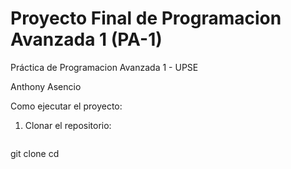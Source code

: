 # Proyecto Final de Programacion Avanzada 1 (PA-1)
Práctica de Programacion Avanzada 1 - UPSE

Anthony Asencio

Como ejecutar el proyecto:
1. Clonar el repositorio:
   ```bash
 git clone <repository-url>
  cd <repository-directory>
  ```